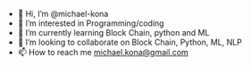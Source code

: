 - 👋 Hi, I’m @michael-kona
- 👀 I’m interested in Programming/coding
- 🌱 I’m currently learning Block Chain, python and ML
- 💞️ I’m looking to collaborate on Block Chain, Python, ML, NLP
- 📫 How to reach me michael.kona@gmail.com

<!---
michael-kona/michael-kona is a ✨ special ✨ repository because its `README.md` (this file) appears on your GitHub profile.
You can click the Preview link to take a look at your changes.
--->

